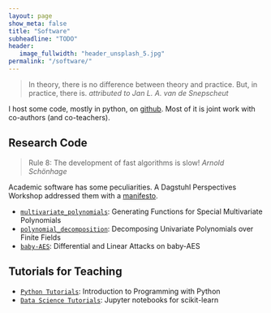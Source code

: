 ```yaml
---
layout: page
show_meta: false
title: "Software"
subheadline: "TODO"
header:
   image_fullwidth: "header_unsplash_5.jpg"
permalink: "/software/"
---
```


> In theory, there is no difference between theory and
> practice. But, in practice, there is.
<cite>attributed to Jan L. A. van de Snepscheut</cite>

I host some code, mostly in python, on [github](https://github.com/zieglerk). Most of it is joint work with co-authors (and
		co-teachers).

## Research Code

> Rule 8: The development of fast algorithms is slow!
<cite>Arnold Sch&ouml;nhage</cite>

Academic software has some peculiarities. A Dagstuhl
	    Perspectives Workshop addressed them with a <a href="http://drops.dagstuhl.de/opus/volltexte/2017/7146/">manifesto</a>.

- [`multivariate_polynomials`](https://github.com/zieglerk/multivariate_polynomials): Generating
    Functions for Special Multivariate Polynomials
- [`polynomial_decomposition`](https://github.com/zieglerk/polynomial_decomposition): Decomposing
    Univariate Polynomials over Finite Fields
- [`baby-AES`](https://github.com/zieglerk/baby-AES): Differential
    and Linear Attacks on baby-AES

## Tutorials for Teaching

- [`Python Tutorials`](https://github.com/zieglerk/python-tutorials):
  Introduction to Programming with Python
- [`Data Science Tutorials`](https://github.com/zieglerk/polynomial_decomposition):
    Jupyter notebooks for scikit-learn
